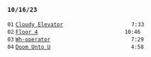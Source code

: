 ### `10/16/23`
`01` [`Cloudy Elevator`](cloudy-elevator.mp3)           `7:33`  
`02` [`Floor 4`](floor-4.mp3)              `10:46`  
`03` [`Wh-operator`](wh-operator.mp3)             `7:29`  
`04` [`Doom Unto U`](doom-unto-u.mp3)             `4:58`